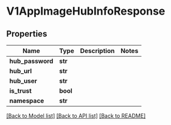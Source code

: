 # V1AppImageHubInfoResponse

## Properties
Name | Type | Description | Notes
------------ | ------------- | ------------- | -------------
**hub_password** | **str** |  | 
**hub_url** | **str** |  | 
**hub_user** | **str** |  | 
**is_trust** | **bool** |  | 
**namespace** | **str** |  | 

[[Back to Model list]](../README.md#documentation-for-models) [[Back to API list]](../README.md#documentation-for-api-endpoints) [[Back to README]](../README.md)


